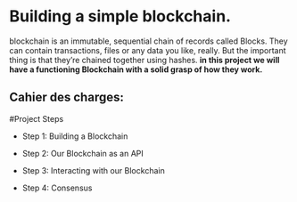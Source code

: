 # Building a simple blockchain.
 blockchain is an immutable, sequential chain of records called Blocks. They can contain transactions, files or any data you like, really. But the important thing is that they’re chained together using hashes.
**in this project we will have a functioning Blockchain with a solid grasp of how they work.**
 
 
 ## Cahier des charges:
 

 
#Project Steps 
* Step 1: Building a Blockchain
 
* Step 2: Our Blockchain as an API
 
* Step 3: Interacting with our Blockchain
 
* Step 4: Consensus
